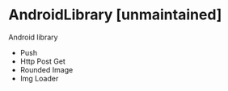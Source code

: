 AndroidLibrary [unmaintained]
==============

Android library

* Push
* Http Post Get
* Rounded Image
* Img Loader
